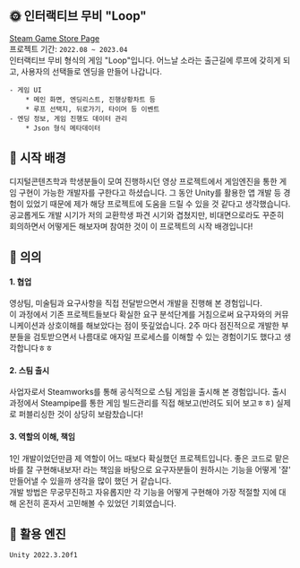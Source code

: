 
## 🌞 인터랙티브 무비 "Loop"

[Steam Game Store Page](https://store.steampowered.com/app/2365200/Loop/ "Steam Game Store Page")  
프로젝트 기간: `2022.08 ~ 2023.04` \
인터랙티브 무비 형식의 게임 "Loop"입니다.
어느날 소라는 출근길에 루프에 갖히게 되고, 사용자의 선택들로 엔딩을 만들어 나갑니다.

```
- 게임 UI 
    * 메인 화면, 엔딩리스트, 진행상황차트 등
    * 루프 선택지, 뒤로가기, 타이머 등 이벤트
- 엔딩 정보, 게임 진행도 데이터 관리 
    * Json 형식 메타데이터  
```
    
## 💙 시작 배경
디지털콘텐츠학과 학생분들이 모여 진행하시던 영상 프로젝트에서 게임엔진을 통한 게임 구현이 가능한 개발자를 구한다고 하셨습니다. 
그 동안 Unity를 활용한 앱 개발 등 경험이 있었기 때문에 제가 해당 프로젝트에 도움을 드릴 수 있을 것 같다고 생각했습니다. 
공교롭게도 개발 시기가 저의 교환학생 파견 시기와 겹쳤지만, 비대면으로라도 꾸준히 회의하면서 어떻게든 해보자며 참여한 것이 이 프로젝트의 시작 배경입니다!

## 💚 의의
#### 1. 협업
영상팀, 미술팀과 요구사항을 직접 전달받으면서 개발을 진행해 본 경험입니다.   
이 과정에서 기존 프로젝트들보다 확실한 요구 분석단계를 거침으로써 요구자와의 커뮤니케이션과 상호이해를 해보았다는 점이 뜻깊었습니다.
2주 마다 점진적으로 개발한 부분들을 검토받으면서 나름대로 애자일 프로세스를 이해할 수 있는 경험이기도 했다고 생각합니다ㅎㅎ

#### 2. 스팀 출시
사업자로서 Steamworks를 통해 공식적으로 스팀 게임을 출시해 본 경험입니다. 
출시 과정에서 Steampipe를 통한 게임 빌드관리를 직접 해보고(반려도 되어 보고ㅎㅎ) 실제로 퍼블리싱한 것이 상당히 보람찼습니다!

#### 3. 역할의 이해, 책임
1인 개발이었던만큼 제 역할이 어느 때보다 확실했던 프로젝트입니다. 
좋은 코드로 맡은 바를 잘 구현해내보자! 라는 책임을 바탕으로 요구자분들이 원하시는 기능을 어떻게 '잘' 만들어낼 수 있을까 생각을 많이 했던 거 같습니다.  
개발 방법은 무궁무진하고 자유롭지만 각 기능을 어떻게 구현해야 가장 적절할 지에 대해 온전히 혼자서 고민해볼 수 있었던 기회였습니다.


## 🔨 활용 엔진
`Unity 2022.3.20f1`
